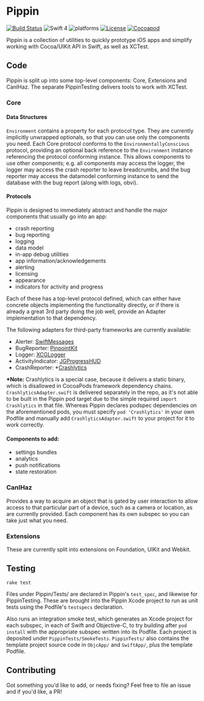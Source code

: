 # Pippin

[![Build Status](https://travis-ci.org/TwoRingSoft/Pippin.svg?branch=master)](https://travis-ci.org/TwoRingSoft/Pippin)
![Swift 4](https://img.shields.io/badge/Swift-4-orange.svg)
![platforms](https://img.shields.io/badge/platforms-iOS-lightgrey.svg)
[![License](https://img.shields.io/badge/license-MIT-blue.svg?style=flat)](http://mit-license.org)
[![Cocoapod](http://img.shields.io/cocoapods/v/Pippin.svg?style=flat)](http://cocoapods.org/pods/Pippin)

Pippin is a collection of utilities to quickly prototype iOS apps and simplify working with Cocoa/UIKit API in Swift, as well as XCTest.

## Code

Pippin is split up into some top-level components: Core, Extensions and CanIHaz. The separate PippinTesting delivers tools to work with XCTest.

### Core

#### Data Structures

`Environment` contains a property for each protocol type. They are currently implicitly unwrapped optionals, so that you can use only the components you need. Each Core protocol conforms to the `EnvironmentallyConscious` protocol, providing an optional back reference to the `Environment` instance referencing the protocol conforming instance. This allows components to use other components; e.g. all components may access the logger, the logger may access the crash reporter to leave breadcrumbs, and the bug reporter may access the datamodel conforming instance to send the database with the bug report (along with logs, obvi).

#### Protocols

Pippin is designed to immediately abstract and handle the major components that usually go into an app: 

- crash reporting
- bug reporting
- logging
- data model
- in-app debug utilities
- app information/acknowledgements
- alerting
- licensing
- appearance
- indicators for activity and progress

Each of these has a top-level protocol defined, which can either have concrete objects implementing the functionality directly, or if there is already a great 3rd party doing the job well, provide an Adapter implementation to that dependency. 

The following adapters for third-party frameworks are currently available:

- Alerter: [SwiftMessages](https://github.com/SwiftKickMobile/SwiftMessages)
- BugReporter: [PinpointKit](https://github.com/Lickability/PinpointKit)
- Logger: [XCGLogger](https://github.com/DaveWoodCom/XCGLogger)
- ActivityIndicator: [JGProgressHUD](https://github.com/JonasGessner/JGProgressHUD)
- CrashReporter: *[Crashlytics](https://fabric.io)

**\*Note:** Crashlytics is a special case, because it delivers a static binary, which is disallowed in CocoaPods framework dependency chains. `CrashlyticsAdapter.swift` is delivered separately in the repo, as it's not able to be built in the Pippin pod target due to the simple required `import Crashlytics` in that file. Whereas Pippin declares podspec dependencies on the aforementioned pods, you must specify `pod 'Crashlytics'` in your own Podfile and manually add `CrashlyticsAdapter.swift` to your project for it to work correctly.

#### Components to add:

- settings bundles
- analytics
- push notifications
- state restoration

### CanIHaz

Provides a way to acquire an object that is gated by user interaction to allow access to that particular part of a device, such as a camera or location, as are currently provided. Each component has its own subspec so you can take just what you need.

### Extensions

These are currently split into extensions on Foundation, UIKit and Webkit.

## Testing

`rake test`

Files under Pippin/Tests/ are declared in Pippin's `test_spec`, and likewise for PippinTesting. These are brought into the Pippin Xcode project to run as unit tests using the Podfile's `testspecs` declaration.

Also runs an integration smoke test, which generates an Xcode project for each subspec, in each of Swift and Objective-C, to try building after `pod install` with the appropriate subspec written into its Podfile. Each project is deposited under `PippinTests/SmokeTests`. `PippinTests/` also contains the template project source code in `ObjcApp/` and `SwiftApp/`, plus the template Podfile.

## Contributing

Got something you'd like to add, or needs fixing? Feel free to file an issue and if you'd like, a PR!
